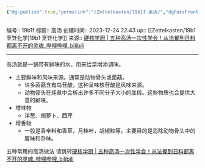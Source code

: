 ```yaml
---
{"dg-publish":true,"permalink":"/Zettelkasten/19b1f 高汤/","dgPassFrontmatter":true}
---
```


编号:: 19b1f
标题:: 高汤
创建时间:: 2023-12-24 22:43
up:: [[Zettelkasten/19b1 烹饪化学\|19b1 烹饪化学]]
来源:: [硬核学厨 | 五种高汤一次性学会！从法餐到日料都离不开的灵魂_哔哩哔哩_bilibili](https://www.bilibili.com/video/BV1US4y1T7SM/?spm_id_from=333.788&vd_source=bcf798ace50733030b9c7e1fb6a3a349)

---
高汤就是一锅带有鲜味的水。用来给菜增添调味。
- 主要鲜味和风味来源。通常是动物骨头或菌菇。
	- 许多菌菇含有鸟苷酸，这种呈味核苷酸是风味来源。
	- 动物骨头在炖煮中会析出许多不同分子大小的肽段。这些物质也会提供大量的鲜味。
- 增味物
	- 洋葱、胡萝卜、西芹
- 增香物
	- 一般是香辛料和香草，月桂叶，胡椒粒等。主要目的是消除动物骨头中的腥味和杂味。

五种常用的高汤做法
请跳转[硬核学厨 | 五种高汤一次性学会！从法餐到日料都离不开的灵魂_哔哩哔哩_bilibili](https://www.bilibili.com/video/BV1US4y1T7SM/?spm_id_from=333.788&vd_source=bcf798ace50733030b9c7e1fb6a3a349)

